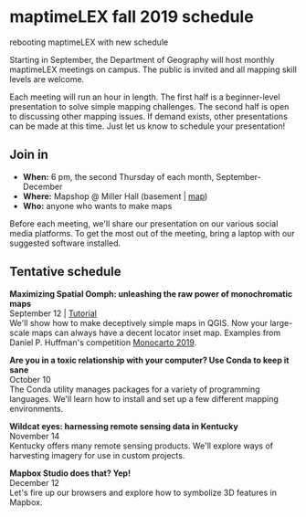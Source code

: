 # maptimeLEX fall 2019 schedule
rebooting maptimeLEX with new schedule

Starting in September, the Department of Geography will host monthly maptimeLEX meetings on campus. The public is invited and all mapping skill levels are welcome. 

Each meeting will run an hour in length. The first half is a beginner-level presentation to solve simple mapping challenges. The second half is open to discussing other mapping issues. If demand exists, other presentations can be made at this time. Just let us know to schedule your presentation!

## Join in

- **When:** 6 pm, the second Thursday of each month, September-December
- **Where:** Mapshop @ Miller Hall (basement | [map](https://maptimelex.github.io/location)) 
- **Who:** anyone who wants to make maps

Before each meeting, we'll share our presentation on our various social media platforms. To get the most out of the meeting, bring a laptop with our suggested software installed. 

## Tentative schedule

**Maximizing Spatial Oomph: unleashing the raw power of monochromatic maps**   
September 12 | [Tutorial](https://github.com/maptimelex/monochromatic-maps)   
We'll show how to make deceptively simple maps in QGIS. Now your large-scale maps can always have a decent locator inset map. Examples from Daniel P. Huffman's competition [Monocarto 2019](https://somethingaboutmaps.wordpress.com/monocarto-2019-winners/).

 
**Are you in a toxic relationship with your computer? Use Conda to keep it sane**   
October 10  
The Conda utility manages packages for a variety of programming languages. We'll learn how to install and set up a few different mapping environments.


**Wildcat eyes: harnessing remote sensing data in Kentucky**   
November 14   
Kentucky offers many remote sensing products. We'll explore ways of harvesting imagery for use in custom projects.


**Mapbox Studio does that? Yep!**   
December 12   
Let's fire up our browsers and explore how to symbolize 3D features in Mapbox.
